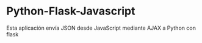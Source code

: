 # Python-Flask-Javascript
Esta aplicación envía JSON desde JavaScript mediante AJAX a Python con flask
